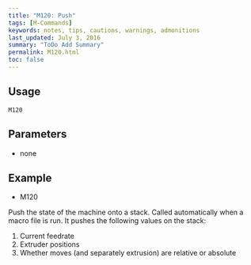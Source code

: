 ```yaml
---
title: "M120: Push" 
tags: [M-Commands]
keywords: notes, tips, cautions, warnings, admonitions
last_updated: July 3, 2016
summary: "ToDo Add Summary"
permalink: M120.html
toc: false
---
```



## Usage ##
```
M120
```

## Parameters ##
+ none

## Example ##

+ M120

Push the state of the machine onto a stack. Called automatically when a macro file is run. It pushes the following values on the stack:

1. Current feedrate
2. Extruder positions
3. Whether moves (and separately extrusion) are relative or absolute